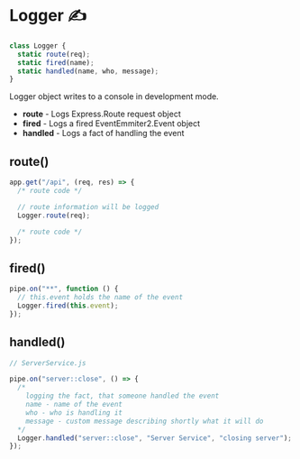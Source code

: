 # Logger ✍️

```js
class Logger {
  static route(req);
  static fired(name);
  static handled(name, who, message);
}
```

Logger object writes to a console in development mode.

- **route** - Logs Express.Route request object
- **fired** - Logs a fired EventEmmiter2.Event object
- **handled** - Logs a fact of handling the event

## route()

```js
app.get("/api", (req, res) => {
  /* route code */

  // route information will be logged
  Logger.route(req);

  /* route code */
});
```

## fired()

```js
pipe.on("**", function () {
  // this.event holds the name of the event
  Logger.fired(this.event);
});
```

## handled()

```js
// ServerService.js

pipe.on("server::close", () => {
  /* 
    logging the fact, that someone handled the event
    name - name of the event
    who - who is handling it
    message - custom message describing shortly what it will do
  */
  Logger.handled("server::close", "Server Service", "closing server");
});
```

